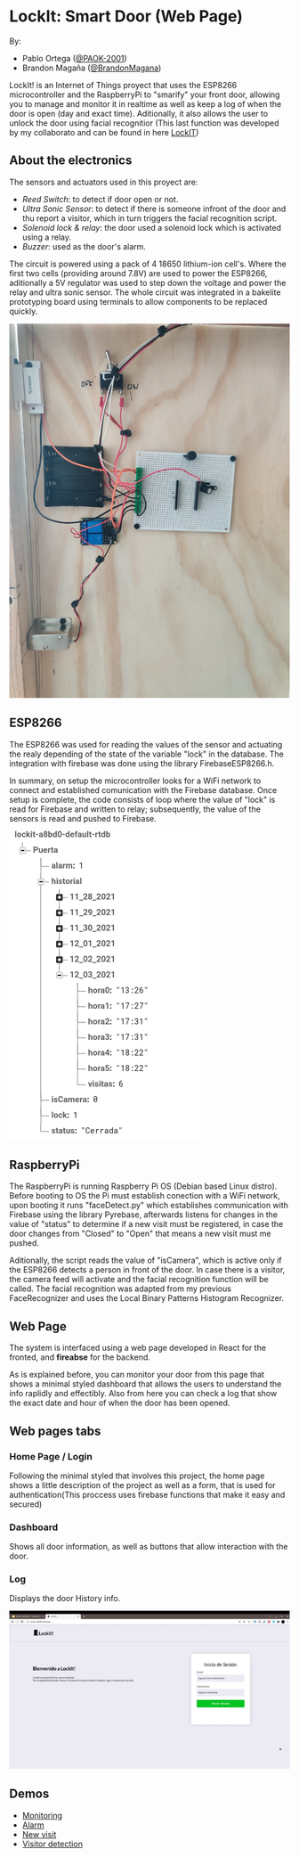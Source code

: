 # LockIt: Smart Door (Web Page)

By: 
- Pablo Ortega ([@PAOK-2001](https://github.com/PAOK-2001))
- Brandon Magaña ([@BrandonMagana](https://github.com/BrandonMagana))

LockIt! is an Internet of Things proyect that uses the ESP8266 microcontroller and the RaspberryPi to "smarify" your front door, allowing you to manage and monitor it in realtime as well as keep a log of when the door is open (day and exact time). Aditionally, it also allows the user to unlock the door using facial recognitior (This last function was developed by my collaborato and can be found in here [LockIT](https://github.com/PAOK-2001/LockIt-))

## About the electronics

The sensors and actuators used in this proyect are:
- *Reed Switch*: to detect if door open or not.
- *Ultra Sonic Sensor*: to detect if there is someone infront of the door and thu report a visitor, which in turn triggers the facial recognition script.
- *Solenoid lock & relay*: the door used a solenoid lock which is activated using a relay.
- *Buzzer*: used as the door's alarm.

The circuit is powered using a pack of 4 18650 lithium-ion cell's. Where the first two cells (providing around 7.8V) are used to power the ESP8266, aditionally a 5V regulator was used to step down the voltage and power the relay and ultra sonic sensor. The whole circuit was integrated in a bakelite prototyping board using terminals to allow components to be replaced quickly.

![Electronics Board](Electric.jpeg?raw=true "Electronics Board")


## ESP8266

The ESP8266 was used for reading the values of the sensor and actuating the realy depending of the state of the variable "lock" in the database. The integration with firebase was done using the library FirebaseESP8266.h.

In summary, on setup the microcontroller looks for a WiFi network to connect and established comunication with the Firebase database. Once setup is complete, the code consists of loop where the value of "lock" is read for Firebase and written to relay; subsequently, the value of the sensors is read and pushed to Firebase.

![Firebase Realtime Datbase](Database.png?raw=true "Firebase Realtime Datbase")

## RaspberryPi

The RaspberryPi is running Raspberry Pi OS (Debian based Linux distro). Before booting to OS the Pi must establish conection with a WiFi network, upon booting it runs "faceDetect.py" which establishes communication with Firebase using the library Pyrebase, afterwards listens for changes in the value of "status" to determine if a new visit must be registered, in case the door changes from "Closed" to "Open" that means a new visit must me pushed.

Aditionally, the script reads the value of "isCamera", which is active only if the ESP8266 detects a person in front of the door. In case there is a visitor, the camera feed will activate and the facial recognition function will be called. The facial recognition was adapted from my previous FaceRecognizer and uses the Local Binary Patterns Histogram Recognizer.

## Web Page 

The system is interfaced using a web page developed in React for the fronted, and **fireabse** for the backend. 

As is explained before, you can monitor your door from this page that shows a minimal styled dashboard that allows the users to understand the info raplidly and effectibly. Also from here you can check a log that show the exact date and hour of when the door has been opened. 

## Web pages tabs

### Home Page / Login
Following the minimal styled that involves this project, the home page shows a little description of the project as well as a form, that is used for authentication(This proccess uses firebase functions that make it easy and secured)

### Dashboard
Shows all door information, as well as buttons that allow interaction with the door.

### Log
Displays the door History info.

![GUI Navegation](GUI.gif?raw=true "GUI Navegation")

## Demos

-  [Monitoring](https://drive.google.com/file/d/1Sfv8R2nTwElnmW8QOGlN43AhVjWWz0q_/view?usp=sharing)
-  [Alarm](https://drive.google.com/file/d/1w1-2yVokni1xSdu0aUDbTF7MRnM4u1Vy/view?usp=sharing)
-  [New visit](https://drive.google.com/file/d/1HZv1XKGohDXBLOEsY_R-P_OO8ik6I9Ri/view?usp=sharing)
-  [Visitor detection](https://drive.google.com/file/d/1AiDHjhqeyB_6Wx5lQdcbxAIccwUqxzia/view?usp=sharing)
